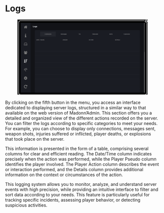 # Logs

<figure><img src="../../../../.gitbook/assets/image (8).png" alt=""><figcaption></figcaption></figure>

By clicking on the fifth button in the menu, you access an interface dedicated to displaying server logs, structured in a similar way to that available on the web version of Madonn’Admin. This section offers you a detailed and organized view of the different actions recorded on the server. You can filter the logs according to specific categories to meet your needs. For example, you can choose to display only connections, messages sent, weapon shots, injuries suffered or inflicted, player deaths, or explosions that took place on the server.

This information is presented in the form of a table, comprising several columns for clear and efficient reading. The Date/Time column indicates precisely when the action was performed, while the Player Pseudo column identifies the player involved. The Player Action column describes the event or interaction performed, and the Details column provides additional information on the context or circumstances of the action.

This logging system allows you to monitor, analyze, and understand server events with high precision, while providing an intuitive interface to filter and sort data according to your needs. This feature is particularly useful for tracking specific incidents, assessing player behavior, or detecting suspicious activities.
